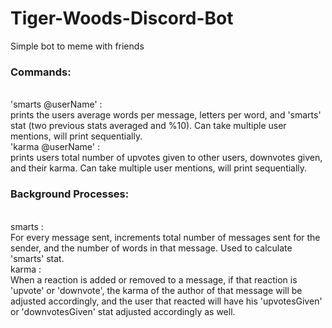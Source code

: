 # Tiger-Woods-Discord-Bot
Simple bot to meme with friends<br>
<par>
<h3>Commands:</h3><br>
   'smarts @userName'  :<br> prints the users average words per message, letters per word, and 'smarts' stat (two previous stats averaged and                            %10). Can take multiple user mentions, will print sequentially.<br>
  'karma @userName'   :<br> prints users total number of upvotes given to other users, downvotes given, and their karma. Can take multiple                             user mentions, will print sequentially.<br>
  <h3>Background Processes:</h3><br>
  smarts              :<br> For every message sent, increments total number of messages sent for the sender, and the number of words in that                           message. Used to calculate 'smarts' stat.<br>
  karma               :<br> When a reaction is added or removed to a message, if that reaction is 'upvote' or 'downvote', the karma of the                             author of that message will be adjusted accordingly, and the user that reacted will have his 'upvotesGiven' or                             'downvotesGiven' stat adjusted accordingly as well.</par>
